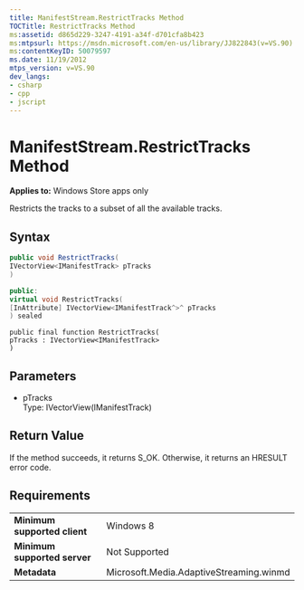 ```yaml
---
title: ManifestStream.RestrictTracks Method
TOCTitle: RestrictTracks Method
ms:assetid: d865d229-3247-4191-a34f-d701cfa8b423
ms:mtpsurl: https://msdn.microsoft.com/en-us/library/JJ822843(v=VS.90)
ms:contentKeyID: 50079597
ms.date: 11/19/2012
mtps_version: v=VS.90
dev_langs:
- csharp
- cpp
- jscript
---
```


# ManifestStream.RestrictTracks Method

**Applies to:** Windows Store apps only

Restricts the tracks to a subset of all the available tracks.

## Syntax

```csharp
public void RestrictTracks(
IVectorView<IManifestTrack> pTracks
)
```

```cpp
public:
virtual void RestrictTracks(
[InAttribute] IVectorView<IManifestTrack^>^ pTracks
) sealed
```

```jscript
public final function RestrictTracks(
pTracks : IVectorView<IManifestTrack>
)
```

## Parameters

  - pTracks  
    Type: IVectorView(IManifestTrack)

## Return Value

If the method succeeds, it returns S\_OK. Otherwise, it returns an HRESULT error code.

## Requirements

|||
|--- |--- |
|**Minimum supported client**|Windows 8|
|**Minimum supported server**|Not Supported|
|**Metadata**|Microsoft.Media.AdaptiveStreaming.winmd|

